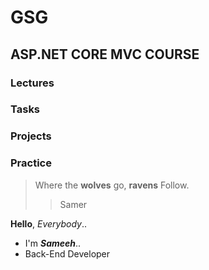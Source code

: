 # GSG

## ASP.NET CORE MVC COURSE

### Lectures
### Tasks
### Projects
### Practice

>Where the **wolves** go, **ravens** Follow.
>>Samer

**Hello**,  *Everybody*..<br>
 - I'm ***Sameeh***..
 - Back-End Developer



